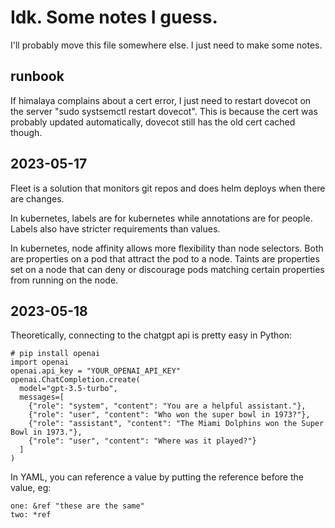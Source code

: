# Idk. Some notes I guess.
I'll probably move this file somewhere else. I just need to make some notes.

## runbook
If himalaya complains about a cert error, I just need to restart dovecot on the server "sudo systsemctl restart dovecot". This is because the cert was probably updated automatically, dovecot still has the old cert cached though.

## 2023-05-17
Fleet is a solution that monitors git repos and does helm deploys when there are changes.

In kubernetes, labels are for kubernetes while annotations are for people. Labels also have stricter requirements than values.

In kubernetes, node affinity allows more flexibility than node selectors. Both are properties on a pod that attract the pod to a node. Taints are properties set on a node that can deny or discourage pods matching certain properties from running on the node.

## 2023-05-18
Theoretically, connecting to the chatgpt api is pretty easy in Python:

    # pip install openai
    import openai
    openai.api_key = "YOUR_OPENAI_API_KEY"
    openai.ChatCompletion.create(
      model="gpt-3.5-turbo",
      messages=[
        {"role": "system", "content": "You are a helpful assistant."},
        {"role": "user", "content": "Who won the super bowl in 1973?"},
        {"role": "assistant", "content": "The Miami Dolphins won the Super Bowl in 1973."},
        {"role": "user", "content": "Where was it played?"}
      ]
    )

In YAML, you can reference a value by putting the reference before the value, eg:

    one: &ref "these are the same"
    two: *ref
